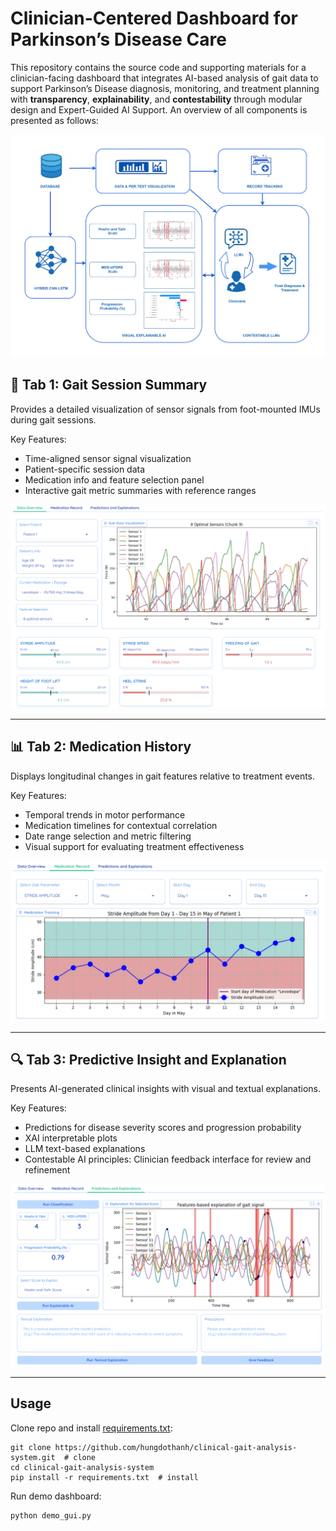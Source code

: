 # Clinician-Centered Dashboard for Parkinson’s Disease Care

This repository contains the source code and supporting materials for a clinician-facing dashboard that integrates AI-based analysis of gait data to support Parkinson’s Disease diagnosis, monitoring, and treatment planning with **transparency**, **explainability**, and **contestability** through modular design and Expert-Guided AI Support. An overview of all components is presented as follows:

![Overview](figures/overview.jpg)

## 📝 Tab 1: Gait Session Summary
Provides a detailed visualization of sensor signals from foot-mounted IMUs during gait sessions.

Key Features:
- Time-aligned sensor signal visualization
- Patient-specific session data
- Medication info and feature selection panel
- Interactive gait metric summaries with reference ranges

![Gait Session Summary](figures/tab1.png)

---

## 📊 Tab 2: Medication History
Displays longitudinal changes in gait features relative to treatment events.

Key Features:
- Temporal trends in motor performance
- Medication timelines for contextual correlation
- Date range selection and metric filtering
- Visual support for evaluating treatment effectiveness

![Treatment Trend View](figures/tab2.png)

---

## 🔍 Tab 3: Predictive Insight and Explanation 
Presents AI-generated clinical insights with visual and textual explanations.

Key Features:
- Predictions for disease severity scores and progression probability
- XAI interpretable plots
- LLM text-based explanations
- Contestable AI principles: Clinician feedback interface for review and refinement

![Predictive Insight Tab](figures/tab3.png)

---

## Usage
Clone repo and install [requirements.txt](requirements.txt):

```
git clone https://github.com/hungdothanh/clinical-gait-analysis-system.git  # clone
cd clinical-gait-analysis-system
pip install -r requirements.txt  # install
```

Run demo dashboard: 
```
python demo_gui.py
```

 
